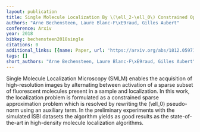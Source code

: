 ```yaml
---
layout: publication
title: Single Molecule Localization By \(\ell_2-\ell_0\) Constrained Optimization
authors: "Arne Bechensteen, Laure Blanc-F\xE9raud, Gilles Aubert"
conference: Arxiv
year: 2018
bibkey: bechensteen2018single
citations: 0
additional_links: [{name: Paper, url: 'https://arxiv.org/abs/1812.05971'}]
tags: []
short_authors: "Arne Bechensteen, Laure Blanc-F\xE9raud, Gilles Aubert"
---
```

Single Molecule Localization Microscopy (SMLM) enables the acquisition of
high-resolution images by alternating between activation of a sparse subset of
fluorescent molecules present in a sample and localization. In this work, the
localization problem is formulated as a constrained sparse approximation
problem which is resolved by rewriting the \(\ell_0\) pseudo-norm using an
auxiliary term. In the preliminary experiments with the simulated ISBI datasets
the algorithm yields as good results as the state-of-the-art in high-density
molecule localization algorithms.